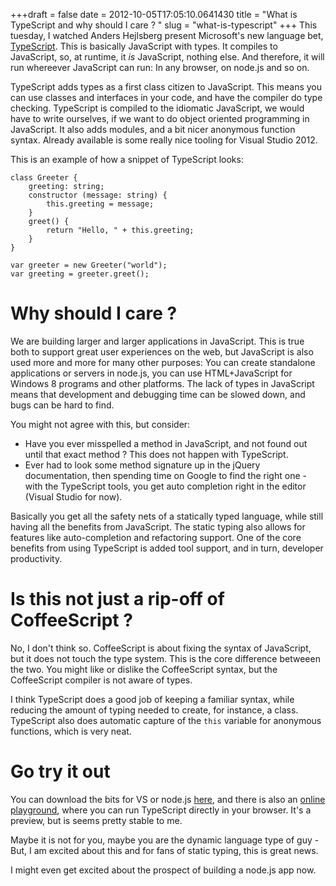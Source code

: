 ﻿+++draft = false
date = 2012-10-05T17:05:10.0641430
title = "What is TypeScript and why should I care ? "
slug = "what-is-typescript"
+++
This tuesday, I watched Anders Hejlsberg present Microsoft's new language bet, [TypeScript][1]. This is basically JavaScript with types. It compiles to JavaScript, so, at runtime, it _is_ JavaScript, nothing else. And therefore, it will run whereever JavaScript can run: In any browser, on node.js and so on.

TypeScript adds types as a first class citizen to JavaScript. This means you can use classes and interfaces in your code, and have the compiler do type checking. TypeScript is compiled to the idiomatic JavaScript, we would have to write ourselves, if we want to do object oriented programming in JavaScript. It also adds modules, and a bit nicer anonymous function syntax. Already available is some really nice tooling for Visual Studio 2012. 

This is an example of how a snippet of TypeScript looks:

    class Greeter {
    	greeting: string;
    	constructor (message: string) {
    		this.greeting = message;
    	}
    	greet() {
    		return "Hello, " + this.greeting;
    	}
    }   
    
    var greeter = new Greeter("world");
    var greeting = greeter.greet();




Why should I care ?
==

We are building larger and larger applications in JavaScript. This is true both to support great user experiences on the web, but JavaScript is also used more and more for many other purposes: You can create standalone applications or servers in node.js, you can use HTML+JavaScript for Windows 8 programs and other platforms. The lack of types in JavaScript means that development and debugging time can be slowed down, and bugs can be hard to find.

You might not agree with this, but consider: 

* Have you ever misspelled a method in JavaScript, and not found out until that exact method ? This does not happen with TypeScript.
* Ever had to look some method signature up in the jQuery documentation, then spending time on Google to find the right one - with the TypeScript tools, you get auto completion right in the editor (Visual Studio for now).

Basically you get all the safety nets of a statically typed language, while still having all the benefits from JavaScript. The static typing also allows for features like auto-completion and refactoring support. One of the core benefits from using TypeScript is added tool support, and in turn, developer productivity.  

Is this not just a rip-off of CoffeeScript ? 
==
No, I don't think so. CoffeeScript is about fixing the syntax of JavaScript, but it does not touch the type system. This is the core difference betweeen the two. You might like or dislike the CoffeeScript syntax, but the CoffeeScript compiler is not aware of types.

I think TypeScript does a good job of keeping a familiar syntax, while reducing the amount of typing needed to create, for instance, a class. TypeScript also does automatic capture of the `this` variable for anonymous functions, which is very neat.

Go try it out
==
You can download the bits for VS or node.js [here][2], and there is also an [online playground][3], where you can run TypeScript directly in your browser. It's a preview, but is seems pretty stable to me.

Maybe it is not for you, maybe you are the dynamic language type of guy - But, I am excited about this and for fans of static typing, this is great news. 

I might even get excited about the prospect of building a node.js app now.


  [1]: http://www.typescriptlang.org/
  [2]: http://www.typescriptlang.org/#Download
  [3]: http://www.typescriptlang.org/Playground/
